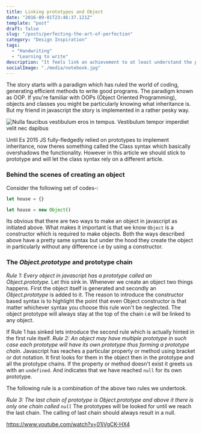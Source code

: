 ```yaml
---
title: Linking prototypes and Object
date: "2016-09-01T23:46:37.121Z"
template: "post"
draft: false
slug: "/posts/perfecting-the-art-of-perfection"
category: "Design Inspiration"
tags:
  - "Handwriting"
  - "Learning to write"
description: "It feels link an achievement to at least understand the prototype and its links with the objects of javascript. This blog consist of diagram and related code to make it understandable easily."
socialImage: "./media/notebook.jpg"
---
```


The story starts with a paradigm which has ruled the world of coding, generating efficient methods to write good programs. The paradigm known as OOP. If you're familiar with OOPs (Object Oriented Programming), objects and classes you might be particularly knowing what inheritance is. But my friend in javascript the story is implemented in a rather pesky way.

![Nulla faucibus vestibulum eros in tempus. Vestibulum tempor imperdiet velit nec dapibus](/media/notebook.jpg)

Until Es 2015 JS fully-fledgedly relied on prototypes to implement inheritance, now theres something called the Class syntax which basically overshadows the functionality. However in this article we should stick to prototype and will let the class syntax rely on a different article.

### Behind the scenes of creating an object

Consider the following set of codes-:

```js
let house = {}
```

```js
let house = new Object()
```

Its obvious that there are two ways to make an object in javascript as initiated above.
What makes it important is that we know `Object` is a constructor which is required to make objects. Both the ways described above have a pretty same syntax but under the hood they create the object in particularly without any difference i.e by using a constructor.

### The _Object.prototype_ and prototype chain

_Rule 1: Every object in javascript has a prototype called an Object.prototype._ Let this sink in.
Whenever we create an object two things happens. First the object itself is generated and secondly an _Object.prototype_ is added to it.
 The reason to introduce the constructor based syntax is to highlight the point that even Object constructor is that matter whichever syntax you choose this rule won't be neglected. The object prototype will always stay at the top of the chain i.e will be linked to any object.

If Rule 1 has sinked lets introduce the second rule which is actually hinted in the first rule itself.
_Rule 2: An object may have multiple prototype in such case each prototype will have its own prototype thus forming a prototype chain._
Javascript has reaches a particular property or method using bracket or dot notation. It first looks for them in the object then in the prototype and all the prototype chains. If the property or method doesn't exist it greets us with an `undefined`. And indicates that we have reached `null` for its own prototype.

The following rule is a combination of the above two rules we undertook.

_Rule 3: The last chain of prototype is Object.prototype and above it there is only one chain called `null`_
The prototypes will be looked for until we reach the last chain. The calling of last chain should always result in a null.

<https://www.youtube.com/watch?v=01jVgCK-HX4>
<!-- prototype needs to be set on newly created onjects -->